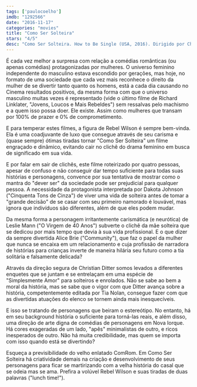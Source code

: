 ```yaml
---
tags: ['paulocoelho']
imdb: "1292566"
date: "2016-11-17"
categories: "movies"
title: "Como Ser Solteira"
stars: "4/5"
desc: "Como Ser Solteira. How to Be Single (USA, 2016). Dirigido por Christian Ditter. Escrito por Abby Kohn, Marc Silverstein, Dana Fox, Liz Tuccillo. Com Dakota Johnson (Alice), Rebel Wilson (Robin), Leslie Mann (Meg), Damon Wayans Jr. (David), Anders Holm (Tom), Alison Brie (Lucy), Nicholas Braun (Josh), Jake Lacy (Ken), Jason Mantzoukas (George)."
---
```

É cada vez melhor a surpresa com relação a comédias românticas (ou apenas comédias) protagonizadas por mulheres. O universo feminino independente do masculino estava escondido por gerações, mas hoje, no formato de uma sociedade que cada vez mais reconhece o direito da mulher de se divertir tanto quanto os homens, está a cada dia causando no Cinema resultados positivos, da mesma forma com que o universo masculino muitas vezes é representado (vide o último filme de Richard Linklater, "Jovens, Loucos e Mais Rebeldes") sem ressalvas pelo machismo e a quem isso possa doer. Ele existe. Assim como mulheres que transam por 100% de prazer e 0% de comprometimento.

E para temperar estes filmes, a figura de Rebel Wilson é sempre bem-vinda. Ela é uma coadjuvante de luxo que consegue através de seu carisma e (quase sempre) ótimas tiradas tornar "Como Ser Solteira" um filme engraçado e dinâmico, evitando cair no clichê do drama feminino em busca de significado em sua vida.

E por falar em sair de clichês, este filme roteirizado por quatro pessoas, apesar de confuso e não conseguir dar tempo suficiente para todas suas histórias e personagens, convence por sua tentativa de mostrar como o mantra do "dever ser" da sociedade pode ser prejudicial para qualquer pessoa. A necessidade da protagonista interpretada por Dakota Johnson ("Cinquenta Tons de Cinza") de viver uma vida de solteira antes de tomar a "grande decisão" de se casar com seu primeiro namorado é louvável, mas ignora que indivíduos são diferentes, além de que eles podem mudar.

Da mesma forma a personagem irritantemente carismática (e neurótica) de Leslie Mann ("O Virgem de 40 Anos") subverte o clichê da mãe solteira que se dedicou por mais tempo que devia à sua vida profissional. E o que dizer da sempre divertida Alice Brie ("Community"), que faz o papel da mulher que nunca se encaixa em um relacionamento e cuja profissão de narradora de histórias para crianças inverte de maneira hilária seu futuro como a tia solitária e falsamente delicada?

Através da direção segura de Christian Ditter somos levados a diferentes enquetes que se juntam e se entrelaçam em uma espécie de "Simplesmente Amor" para solteiros e enrolados. Não se sabe ao bem a moral da história, mas se sabe que o vigor com que Ditter avança sobre a história, competentemente editada por Tia Nolan, consegue fazer com que as divertidas atuações do elenco se tornem ainda mais inesquecíveis.

E isso se tratando de personagens que beiram o estereótipo. No entanto, há em seu background história o suficiente para torná-las reais, e além disso, uma direção de arte digna de comédias de personagens em Nova Iorque. Há cores exageradas de um lado, "apês" minimalistas de outro, e ricos inesperados de outro. Não há muita credibilidade, mas quem se importa com isso quando está se divertindo?

Esqueça a previsibilidade do velho enlatado ComRom. Em Como Ser Solteira há criatividade demais na criação e desenvolvimento de seus personagens para ficar se martirizando com a velha história do casal que se odeia mas se ama. Prefira a volúvel Rebel Wilson e suas tiradas de duas palavras ("lunch time!").
